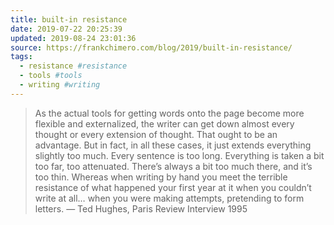 ```yaml
---
title: built-in resistance
date: 2019-07-22 20:25:39
updated: 2019-08-24 23:01:36
source: https://frankchimero.com/blog/2019/built-in-resistance/
tags:
  - resistance #resistance
  - tools #tools
  - writing #writing
---
```

> As the actual tools for getting words onto the page become more flexible and externalized, the writer can get down almost every thought or every extension of thought. That ought to be an advantage. But in fact, in all these cases, it just extends everything slightly too much. Every sentence is too long. Everything is taken a bit too far, too attenuated. There’s always a bit too much there, and it’s too thin. Whereas when writing by hand you meet the terrible resistance of what happened your first year at it when you couldn’t write at all… when you were making attempts, pretending to form letters.
> — Ted Hughes, Paris Review Interview 1995